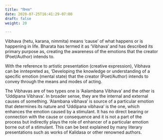 ```yaml
---
title: "विभाव"
date: 2020-07-25T16:41:29-07:00
draft: false
weight: 20

---
```


Vibhava (hetu, karana, nimmita) means ‘cause’ of what happens or is happening in life. Bharata has termed it as ‘Vibhava’ and has described its primary purpose as, creating the awareness of the emotions that the creator (Poet/Author) intends to.


With the reference to artistic presentation (creative expression), Vibhava can be inntepreted as, ‘Developing the knowledge or understanding of a specific emotion (mental state) that the creator (Poet/Author) intends to convey through the means and modes of acting.

The Vibhavas are of two types one is ‘Aalambana Vibhava’ and the other is ‘Uddipana Vibhava’. In broader sense, they are the internal and external causes of something. ‘Alambana vibhava’ is source of a particular emotion that determines its nature and ‘Uddipana vibhava’ is the one, which enhances the emotion caused by a stimulant. It has no direct bearing or connection with the cause or consequence and it is not a part of the process but indirectly plays the role of enhancer of a particular emotion borne out of a stimulant. This can be best explained by many literary presentations such as works of Kalidasa or other renowned authors.
